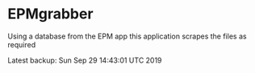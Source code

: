 # EPMgrabber
Using a database from the EPM app this application scrapes the files as required


Latest backup: Sun Sep 29 14:43:01 UTC 2019
